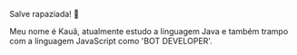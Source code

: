 
  Salve rapaziada! 👋 

  Meu nome é Kauã, atualmente estudo a linguagem Java e também trampo com a linguagem JavaScript como 'BOT DEVELOPER'.

<!---
chapadowxz/chapadowxz is a ✨ special ✨ repository because its `README.md` (this file) appears on your GitHub profile.
You can click the Preview link to take a look at your changes.
--->
